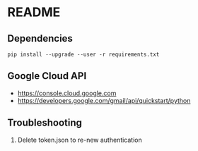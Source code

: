 # README

## Dependencies

    pip install --upgrade --user -r requirements.txt

## Google Cloud API

- https://console.cloud.google.com
- https://developers.google.com/gmail/api/quickstart/python

## Troubleshooting

1. Delete token.json to re-new authentication
